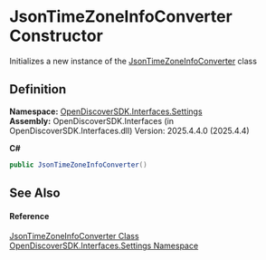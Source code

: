 # JsonTimeZoneInfoConverter Constructor


Initializes a new instance of the <a href="2e4c2501-1770-2bb5-6ee9-e4ccca7a1623">JsonTimeZoneInfoConverter</a> class



## Definition
**Namespace:** <a href="a1516a26-c3bc-5b32-80d1-92d32506d831">OpenDiscoverSDK.Interfaces.Settings</a>  
**Assembly:** OpenDiscoverSDK.Interfaces (in OpenDiscoverSDK.Interfaces.dll) Version: 2025.4.4.0 (2025.4.4)

**C#**
``` C#
public JsonTimeZoneInfoConverter()
```



## See Also


#### Reference
<a href="2e4c2501-1770-2bb5-6ee9-e4ccca7a1623">JsonTimeZoneInfoConverter Class</a>  
<a href="a1516a26-c3bc-5b32-80d1-92d32506d831">OpenDiscoverSDK.Interfaces.Settings Namespace</a>  
